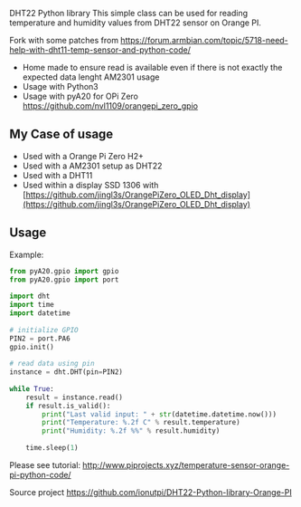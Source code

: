 DHT22 Python library
This simple class can be used for reading temperature and humidity values from DHT22 sensor on Orange PI.

Fork with some patches from
https://forum.armbian.com/topic/5718-need-help-with-dht11-temp-sensor-and-python-code/
+ Home made to ensure read is available even if there is not exactly the expected data lenght AM2301 usage
+ Usage with Python3
+ Usage with pyA20 for OPi Zero https://github.com/nvl1109/orangepi_zero_gpio

## My Case of usage

* Used with a Orange Pi Zero H2+
* Used with a AM2301 setup as DHT22
* Used with a DHT11
* Used within a display SSD 1306 with [https://github.com/jingl3s/OrangePiZero_OLED_Dht_display](https://github.com/jingl3s/OrangePiZero_OLED_Dht_display)
## Usage

Example:
```python
from pyA20.gpio import gpio
from pyA20.gpio import port
 
import dht
import time
import datetime
 
# initialize GPIO
PIN2 = port.PA6
gpio.init()
 
# read data using pin
instance = dht.DHT(pin=PIN2)
 
while True:
    result = instance.read()
    if result.is_valid():
        print("Last valid input: " + str(datetime.datetime.now()))
        print("Temperature: %.2f C" % result.temperature)
        print("Humidity: %.2f %%" % result.humidity)
 
    time.sleep(1)
```    
Please see tutorial:
http://www.piprojects.xyz/temperature-sensor-orange-pi-python-code/


Source project
https://github.com/ionutpi/DHT22-Python-library-Orange-PI